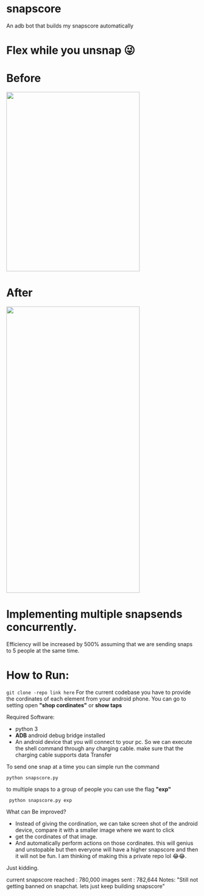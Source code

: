 # snapscore
An adb bot that builds my snapscore automatically
# Flex while you unsnap 😜

# Before

<img src=before.jpeg height=470 width=350>

# After

<img src=after.jpeg height=750 width=350>

# Implementing multiple snapsends concurrently.
Efficiency will be increased by 500% assuming that we are sending snaps to 5 people at the same time.

# How to Run: 

```git clone -repo link here```
For the current codebase you have to provide the cordinates of each element from your android phone. You can go to setting open **"shop cordinates"** or **show taps**

Required Software: 
* python 3
* **ADB** android debug bridge installed
* An android device that you will connect to your pc. So we can execute the shell command through any charging cable. make sure that the charging cable supports data Transfer

To send one snap at a time you can simple run the command

```python snapscore.py```

to multiple snaps to a group of people you can use the flag **"exp"**

``` python snapscore.py exp```


What can Be improved? 
* Instead of giving the cordination, we can take screen shot of the android device, compare it with a smaller image where we want to click
* get the cordinates of that image.
* And automatically perform actions on those cordinates. this will genius and unstopable but then everyone will have a higher snapscore and then it will not be fun. I am thinking of making this a private repo lol 😂😂.

Just kidding. 

current snapscore reached : 780,000
images sent : 782,644
Notes: "Still not getting banned on snapchat. lets just keep building snapscore"

